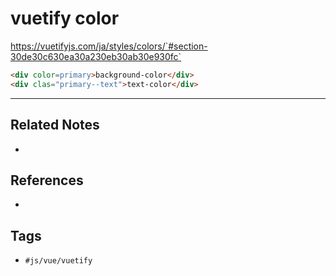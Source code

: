 # vuetify color
https://vuetifyjs.com/ja/styles/colors/`#section-30de30c630ea30a230eb30ab30e930fc`


```html
<div color=primary>background-color</div>
<div clas="primary--text">text-color</div>
```


---
## Related Notes
- 

## References
- 

## Tags
- `#js/vue/vuetify` 